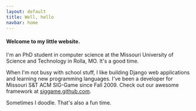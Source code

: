 ```yaml
---
layout: default
title: Well, hello
navbar: home
---
```


#### Welcome to my little website.

I'm an PhD student in computer science at the Missouri University of
Science and Technology in Rolla, MO. It's a good time.

When I'm not busy with school stuff, I like building Django web
applications and learning new programming languages. I've been a
developer for Missouri S&T ACM SIG-Game since Fall 2009. Check out our
awesome framework at [siggame.github.com](siggame.github.com).

Sometimes I doodle. That's also a fun time.
